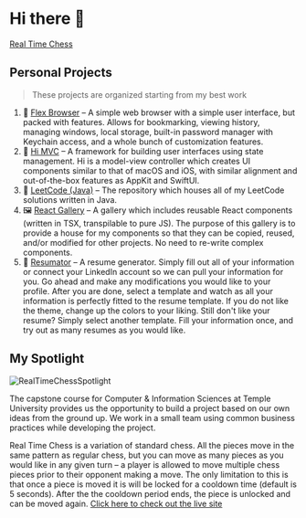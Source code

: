 # Hi there 👋

[Real Time Chess](https://github.com/Capstone-Projects-2022-Spring/project-real-time-chess)

## Personal Projects

> These projects are organized starting from my best work

1. 💪 [Flex Browser](https://github.com/VirajShah21/FlexBrowser) – A simple web browser with a simple user interface, but packed with features. Allows for bookmarking, viewing history, managing windows, local storage, built-in password manager with Keychain access, and a whole bunch of customization features.
2. 🍎 [Hi MVC](https://github.com/VirajShah21/Hi) – A framework for building user interfaces using state management. Hi is a model-view controller which creates UI components similar to that of macOS and iOS, with similar alignment and out-of-the-box features as AppKit and SwiftUI.
3. 🧮 [LeetCode (Java)](https://github.com/VirajShah21/LeetCode-Java) – The repository which houses all of my LeetCode solutions written in Java.
4. 🖼 [React Gallery](https://github.com/VirajShah21/ReactGallery) – A gallery which includes reusable React components (written in TSX, transpilable to pure JS). The purpose of this gallery is to provide a house for my components so that they can be copied, reused, and/or modified for other projects. No need to re-write complex components.
5. 📄 [Resumator](https://github.com/VirajShah21/Resumator) – A resume generator. Simply fill out all of your information or connect your LinkedIn account so we can pull your information for you. Go ahead and make any modifications you would like to your profile. After you are done, select a template and watch as all your information is perfectly fitted to the resume template. If you do not like the theme, change up the colors to your liking. Still don't like your resume? Simply select another template. Fill your information once, and try out as many resumes as you would like.


## My Spotlight

![RealTimeChessSpotlight](https://user-images.githubusercontent.com/4074683/164947425-23b00c1a-8c5b-48e9-81d0-cc631a772c3d.png)

The capstone course for Computer & Information Sciences at Temple University provides us the opportunity to build a project based on our own ideas from the ground up. We work in a small team using common business practices while developing the project.

Real Time Chess is a variation of standard chess. All the pieces move in the same pattern as regular chess, but you can move as many pieces as you would like in any given turn – a player is allowed to move multiple chess pieces prior to their opponent making a move. The only limitation to this is that once a piece is moved it is will be locked for a cooldown time (default is 5 seconds). After the the cooldown period ends, the piece is unlocked and can be moved again. [Click here to check out the live site](http://rtc-capstone.herokuapp.com)
